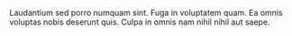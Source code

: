 Laudantium sed porro numquam sint. Fuga in voluptatem quam. Ea omnis voluptas nobis deserunt quis. Culpa in omnis nam nihil nihil aut saepe.